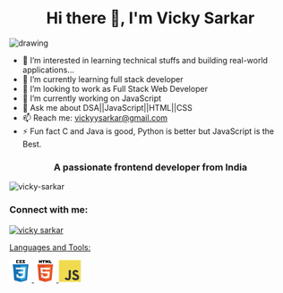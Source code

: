 

<!-- **Vicky-Sarkar/Vicky-Sarkar** is a ✨ _special_ ✨ repository because its `README.md` (this file) appears on your GitHub profile. -->


<h1 align="center"> Hi there 👋, I'm Vicky Sarkar</h1>             
                                                                                                           <img margin="end"src="https://github.com/Adampw/Adampw/raw/main/animation_500_kxa883sd.gif" alt="drawing" style="width:400px;"/>

- 👀 I’m interested in learning technical stuffs and building real-world applications...  
- 🌱 I’m currently learning full stack developer
- 👯 I’m looking to work as Full Stack Web Developer
- 🔭 I’m currently working on JavaScript
- 💬 Ask me about DSA||JavaScript||HTML||CSS
- 📫 Reach me: vickyysarkar@gmail.com
- ⚡ Fun fact C and Java is good, Python is better but JavaScript is the Best.


<h3 align="center">A passionate frontend developer from India</h3>

<p align="left"> <img src="https://komarev.com/ghpvc/?username=vicky-sarkar&label=Profile%20views&color=0e75b6&style=flat" alt="vicky-sarkar" /> </p>

<h3 align="left">Connect with me:</h3>
<p align="left">
<a href="https://www.linkedin.com/in/vicky-sarkar-18999b17a/" target="blank"><img align="center" src="https://raw.githubusercontent.com/rahuldkjain/github-profile-readme-generator/master/src/images/icons/Social/linked-in-alt.svg" alt="vicky sarkar" height="30" width="40" /></a>
</p>

<p align="left"> <a href="https://raw.githubusercontent.com/satwikn07/satwikn07/main/Images/display.gif" target="_blank" rel="noreferrer"> <img 
<h3 align="left">Languages and Tools:</h3>
<p align="left"> <a href="https://www.w3schools.com/css/" target="_blank" rel="noreferrer"> <img src="https://raw.githubusercontent.com/devicons/devicon/master/icons/css3/css3-original-wordmark.svg" alt="css3" width="40" height="40"/> </a> <a href="https://www.w3.org/html/" target="_blank" rel="noreferrer"> <img src="https://raw.githubusercontent.com/devicons/devicon/master/icons/html5/html5-original-wordmark.svg" alt="html5" width="40" height="40"/> </a> <a href="https://developer.mozilla.org/en-US/docs/Web/JavaScript" target="_blank" rel="noreferrer"> <img src="https://raw.githubusercontent.com/devicons/devicon/master/icons/javascript/javascript-original.svg" alt="javascript" width="40" height="40"/> </a> </p>
